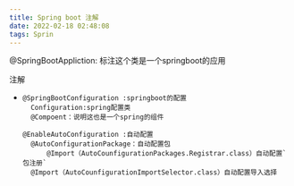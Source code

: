 ```yaml
---
title: Spring boot 注解
date: 2022-02-18 02:48:08
tags: Sprin
---
```


@SpringBootAppliction: 标注这个类是一个springboot的应用

注解

- ```
  @SpringBootConfiguration :springboot的配置
  	Configuration:spring配置类
  	@Compoent：说明这也是一个spring的组件
  
  @EnableAutoConfiguration :自动配置 
  	@AutoConfigurationPackage：自动配置包
  		@Import（AutoCounfigurationPackages.Registrar.class）自动配置`包注册`
  	@Import（AutoCounfigurationImportSelector.class）自动配置导入选择
  ```

  


